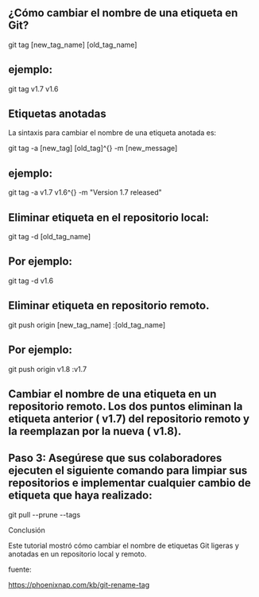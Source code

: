 ## ¿Cómo cambiar el nombre de una etiqueta en Git?

git tag [new_tag_name] [old_tag_name]

## ejemplo:

git tag v1.7 v1.6

## Etiquetas anotadas
La sintaxis para cambiar el nombre de una etiqueta anotada es:

git tag -a [new_tag] [old_tag]^{} -m [new_message]

## ejemplo:

git tag -a v1.7 v1.6^{} -m "Version 1.7 released"

## Eliminar etiqueta en el repositorio local:

git tag -d [old_tag_name]

## Por ejemplo:

git tag -d v1.6

## Eliminar etiqueta en repositorio remoto.

git push origin [new_tag_name] :[old_tag_name]

## Por ejemplo:

git push origin v1.8 :v1.7

## Cambiar el nombre de una etiqueta en un repositorio remoto. Los dos puntos eliminan la etiqueta anterior ( v1.7) del repositorio remoto y la reemplazan por la nueva ( v1.8).


## Paso 3: Asegúrese que sus colaboradores ejecuten el siguiente comando para limpiar sus repositorios e implementar cualquier cambio de etiqueta que haya realizado:

git pull --prune --tags

Conclusión

Este tutorial mostró cómo cambiar el nombre de etiquetas Git ligeras y anotadas en un repositorio local y remoto.

fuente:

https://phoenixnap.com/kb/git-rename-tag